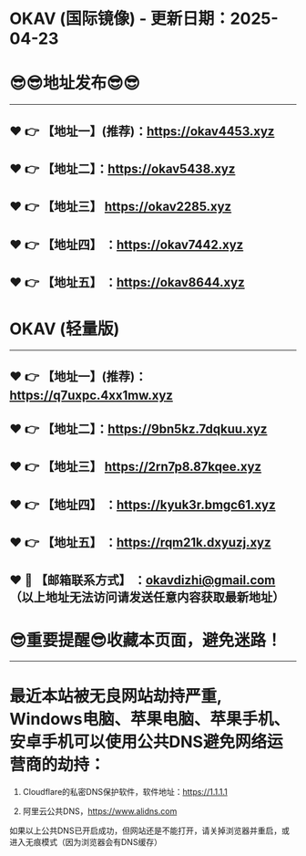 # OKAV (国际镜像) - 更新日期：2025-04-23
:sunglasses::sunglasses:地址发布:sunglasses::sunglasses:
==
------
:heart: :point_right: 【地址一】(推荐)：https://okav4453.xyz
------
:heart: :point_right: 【地址二】：https://okav5438.xyz
------
:heart: :point_right: 【地址三】 https://okav2285.xyz
-----
:heart: :point_right: 【地址四】 ：https://okav7442.xyz
------
:heart: :point_right: 【地址五】 ：https://okav8644.xyz
------
# OKAV (轻量版)
------
:heart: :point_right: 【地址一】(推荐)：https://q7uxpc.4xx1mw.xyz
------
:heart: :point_right: 【地址二】：https://9bn5kz.7dqkuu.xyz
------
:heart: :point_right: 【地址三】 https://2rn7p8.87kqee.xyz
-----
:heart: :point_right: 【地址四】 ：https://kyuk3r.bmgc61.xyz
------
:heart: :point_right: 【地址五】 ：https://rqm21k.dxyuzj.xyz
------------
:heart: :e-mail: 【邮箱联系方式】 ：okavdizhi@gmail.com （以上地址无法访问请发送任意内容获取最新地址）
------
:sunglasses:重要提醒:sunglasses:收藏本页面，避免迷路！
==
------
最近本站被无良网站劫持严重, Windows电脑、苹果电脑、苹果手机、安卓手机可以使用公共DNS避免网络运营商的劫持：
==

1. Cloudflare的私密DNS保护软件，软件地址：https://1.1.1.1

2. 阿里云公共DNS，https://www.alidns.com

如果以上公共DNS已开启成功，但网站还是不能打开，请关掉浏览器并重启，或进入无痕模式（因为浏览器会有DNS缓存）
